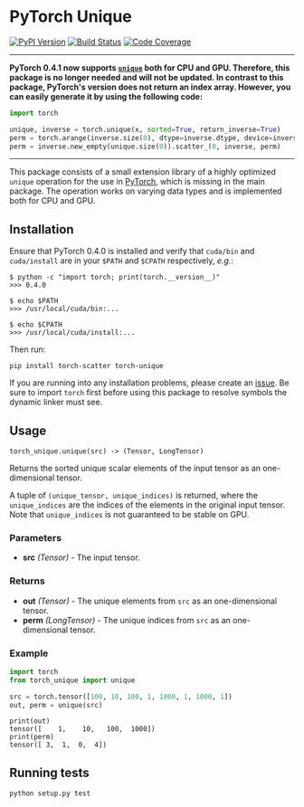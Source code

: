 [pypi-image]: https://badge.fury.io/py/torch-unique.svg
[pypi-url]: https://pypi.python.org/pypi/torch-unique
[build-image]: https://travis-ci.org/rusty1s/pytorch_unique.svg?branch=master
[build-url]: https://travis-ci.org/rusty1s/pytorch_unique
[coverage-image]: https://codecov.io/gh/rusty1s/pytorch_unique/branch/master/graph/badge.svg
[coverage-url]: https://codecov.io/github/rusty1s/pytorch_unique?branch=master

# PyTorch Unique

[![PyPI Version][pypi-image]][pypi-url]
[![Build Status][build-image]][build-url]
[![Code Coverage][coverage-image]][coverage-url]

--------------------------------------------------------------------------------

**PyTorch 0.4.1 now supports [`unique`](https://pytorch.org/docs/stable/torch.html#torch.unique) both for CPU and GPU.
Therefore, this package is no longer needed and will not be updated.
In contrast to this package, PyTorch's version does not return an index array.
However, you can easily generate it by using the following code:**

```python
import torch

unique, inverse = torch.unique(x, sorted=True, return_inverse=True)
perm = torch.arange(inverse.size(0), dtype=inverse.dtype, device=inverse.device)
perm = inverse.new_empty(unique.size(0)).scatter_(0, inverse, perm)
```

--------------------------------------------------------------------------------

This package consists of a small extension library of a highly optimized `unique` operation for the use in [PyTorch](http://pytorch.org/), which is missing in the main package.
The operation works on varying data types and is implemented both for CPU and GPU.

## Installation

Ensure that PyTorch 0.4.0 is installed and verify that `cuda/bin` and `cuda/install` are in your `$PATH` and `$CPATH` respectively, *e.g.*:

```
$ python -c "import torch; print(torch.__version__)"
>>> 0.4.0

$ echo $PATH
>>> /usr/local/cuda/bin:...

$ echo $CPATH
>>> /usr/local/cuda/install:...
```

Then run:

```
pip install torch-scatter torch-unique
```

If you are running into any installation problems, please create an [issue](https://github.com/rusty1s/pytorch_unique/issues).
Be sure to import `torch` first before using this package to resolve symbols the dynamic linker must see.

## Usage

```
torch_unique.unique(src) -> (Tensor, LongTensor)
```

Returns the sorted unique scalar elements of the input tensor as an one-dimensional tensor.

A tuple of `(unique_tensor, unique_indices)` is returned, where the `unique_indices` are the indices of the elements in the original input tensor. Note that `unique_indices` is not guaranteed to be stable on GPU.

### Parameters

* **src** *(Tensor)* - The input tensor.

### Returns

* **out** *(Tensor)* - The unique elements from `src` as an one-dimensional tensor.
* **perm** *(LongTensor)* - The unique indices from `src` as an one-dimensional tensor.

### Example

```py
import torch
from torch_unique import unique

src = torch.tensor([100, 10, 100, 1, 1000, 1, 1000, 1])
out, perm = unique(src)
```

```
print(out)
tensor([    1,    10,   100,  1000])
print(perm)
tensor([ 3,  1,  0,  4])
```

## Running tests

```
python setup.py test
```
